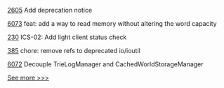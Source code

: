 
[2605](https://github.com/hyperledger/indy-sdk/pull/2605) Add deprecation notice

[6073](https://github.com/hyperledger/besu/pull/6073) feat: add a way to read memory without altering the word capacity

[230](https://github.com/hyperledger-labs/yui-ibc-solidity/pull/230) ICS-02: Add light client status check

[385](https://github.com/hyperledger/fabric-ca/pull/385) chore: remove refs to deprecated io/ioutil

[6072](https://github.com/hyperledger/besu/pull/6072) Decouple TrieLogManager and CachedWorldStorageManager


[See more >>>](https://start-here.hyperledger.org/pull-requests)
